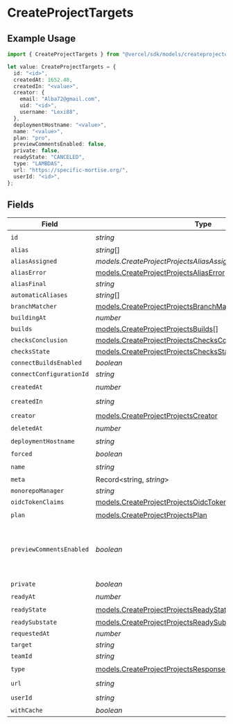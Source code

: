 # CreateProjectTargets

## Example Usage

```typescript
import { CreateProjectTargets } from "@vercel/sdk/models/createprojectop.js";

let value: CreateProjectTargets = {
  id: "<id>",
  createdAt: 1652.48,
  createdIn: "<value>",
  creator: {
    email: "Alba72@gmail.com",
    uid: "<id>",
    username: "Lexi88",
  },
  deploymentHostname: "<value>",
  name: "<value>",
  plan: "pro",
  previewCommentsEnabled: false,
  private: false,
  readyState: "CANCELED",
  type: "LAMBDAS",
  url: "https://specific-mortise.org/",
  userId: "<id>",
};
```

## Fields

| Field                                                                                                                          | Type                                                                                                                           | Required                                                                                                                       | Description                                                                                                                    | Example                                                                                                                        |
| ------------------------------------------------------------------------------------------------------------------------------ | ------------------------------------------------------------------------------------------------------------------------------ | ------------------------------------------------------------------------------------------------------------------------------ | ------------------------------------------------------------------------------------------------------------------------------ | ------------------------------------------------------------------------------------------------------------------------------ |
| `id`                                                                                                                           | *string*                                                                                                                       | :heavy_check_mark:                                                                                                             | N/A                                                                                                                            |                                                                                                                                |
| `alias`                                                                                                                        | *string*[]                                                                                                                     | :heavy_minus_sign:                                                                                                             | N/A                                                                                                                            |                                                                                                                                |
| `aliasAssigned`                                                                                                                | *models.CreateProjectProjectsAliasAssigned*                                                                                    | :heavy_minus_sign:                                                                                                             | N/A                                                                                                                            |                                                                                                                                |
| `aliasError`                                                                                                                   | [models.CreateProjectProjectsAliasError](../models/createprojectprojectsaliaserror.md)                                         | :heavy_minus_sign:                                                                                                             | N/A                                                                                                                            |                                                                                                                                |
| `aliasFinal`                                                                                                                   | *string*                                                                                                                       | :heavy_minus_sign:                                                                                                             | N/A                                                                                                                            |                                                                                                                                |
| `automaticAliases`                                                                                                             | *string*[]                                                                                                                     | :heavy_minus_sign:                                                                                                             | N/A                                                                                                                            |                                                                                                                                |
| `branchMatcher`                                                                                                                | [models.CreateProjectProjectsBranchMatcher](../models/createprojectprojectsbranchmatcher.md)                                   | :heavy_minus_sign:                                                                                                             | N/A                                                                                                                            |                                                                                                                                |
| `buildingAt`                                                                                                                   | *number*                                                                                                                       | :heavy_minus_sign:                                                                                                             | N/A                                                                                                                            |                                                                                                                                |
| `builds`                                                                                                                       | [models.CreateProjectProjectsBuilds](../models/createprojectprojectsbuilds.md)[]                                               | :heavy_minus_sign:                                                                                                             | N/A                                                                                                                            |                                                                                                                                |
| `checksConclusion`                                                                                                             | [models.CreateProjectProjectsChecksConclusion](../models/createprojectprojectschecksconclusion.md)                             | :heavy_minus_sign:                                                                                                             | N/A                                                                                                                            |                                                                                                                                |
| `checksState`                                                                                                                  | [models.CreateProjectProjectsChecksState](../models/createprojectprojectschecksstate.md)                                       | :heavy_minus_sign:                                                                                                             | N/A                                                                                                                            |                                                                                                                                |
| `connectBuildsEnabled`                                                                                                         | *boolean*                                                                                                                      | :heavy_minus_sign:                                                                                                             | N/A                                                                                                                            |                                                                                                                                |
| `connectConfigurationId`                                                                                                       | *string*                                                                                                                       | :heavy_minus_sign:                                                                                                             | N/A                                                                                                                            |                                                                                                                                |
| `createdAt`                                                                                                                    | *number*                                                                                                                       | :heavy_check_mark:                                                                                                             | N/A                                                                                                                            |                                                                                                                                |
| `createdIn`                                                                                                                    | *string*                                                                                                                       | :heavy_check_mark:                                                                                                             | N/A                                                                                                                            |                                                                                                                                |
| `creator`                                                                                                                      | [models.CreateProjectProjectsCreator](../models/createprojectprojectscreator.md)                                               | :heavy_check_mark:                                                                                                             | N/A                                                                                                                            |                                                                                                                                |
| `deletedAt`                                                                                                                    | *number*                                                                                                                       | :heavy_minus_sign:                                                                                                             | N/A                                                                                                                            |                                                                                                                                |
| `deploymentHostname`                                                                                                           | *string*                                                                                                                       | :heavy_check_mark:                                                                                                             | N/A                                                                                                                            |                                                                                                                                |
| `forced`                                                                                                                       | *boolean*                                                                                                                      | :heavy_minus_sign:                                                                                                             | N/A                                                                                                                            |                                                                                                                                |
| `name`                                                                                                                         | *string*                                                                                                                       | :heavy_check_mark:                                                                                                             | N/A                                                                                                                            |                                                                                                                                |
| `meta`                                                                                                                         | Record<string, *string*>                                                                                                       | :heavy_minus_sign:                                                                                                             | N/A                                                                                                                            |                                                                                                                                |
| `monorepoManager`                                                                                                              | *string*                                                                                                                       | :heavy_minus_sign:                                                                                                             | N/A                                                                                                                            |                                                                                                                                |
| `oidcTokenClaims`                                                                                                              | [models.CreateProjectProjectsOidcTokenClaims](../models/createprojectprojectsoidctokenclaims.md)                               | :heavy_minus_sign:                                                                                                             | N/A                                                                                                                            |                                                                                                                                |
| `plan`                                                                                                                         | [models.CreateProjectProjectsPlan](../models/createprojectprojectsplan.md)                                                     | :heavy_check_mark:                                                                                                             | N/A                                                                                                                            |                                                                                                                                |
| `previewCommentsEnabled`                                                                                                       | *boolean*                                                                                                                      | :heavy_minus_sign:                                                                                                             | Whether or not preview comments are enabled for the deployment                                                                 | false                                                                                                                          |
| `private`                                                                                                                      | *boolean*                                                                                                                      | :heavy_check_mark:                                                                                                             | N/A                                                                                                                            |                                                                                                                                |
| `readyAt`                                                                                                                      | *number*                                                                                                                       | :heavy_minus_sign:                                                                                                             | N/A                                                                                                                            |                                                                                                                                |
| `readyState`                                                                                                                   | [models.CreateProjectProjectsReadyState](../models/createprojectprojectsreadystate.md)                                         | :heavy_check_mark:                                                                                                             | N/A                                                                                                                            |                                                                                                                                |
| `readySubstate`                                                                                                                | [models.CreateProjectProjectsReadySubstate](../models/createprojectprojectsreadysubstate.md)                                   | :heavy_minus_sign:                                                                                                             | N/A                                                                                                                            |                                                                                                                                |
| `requestedAt`                                                                                                                  | *number*                                                                                                                       | :heavy_minus_sign:                                                                                                             | N/A                                                                                                                            |                                                                                                                                |
| `target`                                                                                                                       | *string*                                                                                                                       | :heavy_minus_sign:                                                                                                             | N/A                                                                                                                            |                                                                                                                                |
| `teamId`                                                                                                                       | *string*                                                                                                                       | :heavy_minus_sign:                                                                                                             | N/A                                                                                                                            |                                                                                                                                |
| `type`                                                                                                                         | [models.CreateProjectProjectsResponse200ApplicationJSONType](../models/createprojectprojectsresponse200applicationjsontype.md) | :heavy_check_mark:                                                                                                             | N/A                                                                                                                            |                                                                                                                                |
| `url`                                                                                                                          | *string*                                                                                                                       | :heavy_check_mark:                                                                                                             | N/A                                                                                                                            |                                                                                                                                |
| `userId`                                                                                                                       | *string*                                                                                                                       | :heavy_check_mark:                                                                                                             | N/A                                                                                                                            |                                                                                                                                |
| `withCache`                                                                                                                    | *boolean*                                                                                                                      | :heavy_minus_sign:                                                                                                             | N/A                                                                                                                            |                                                                                                                                |